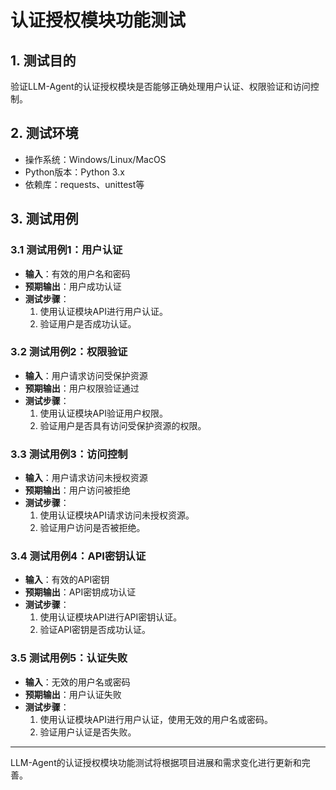 # 认证授权模块功能测试

## 1. 测试目的

验证LLM-Agent的认证授权模块是否能够正确处理用户认证、权限验证和访问控制。

## 2. 测试环境

- 操作系统：Windows/Linux/MacOS
- Python版本：Python 3.x
- 依赖库：requests、unittest等

## 3. 测试用例

### 3.1 测试用例1：用户认证

- **输入**：有效的用户名和密码
- **预期输出**：用户成功认证
- **测试步骤**：
  1. 使用认证模块API进行用户认证。
  2. 验证用户是否成功认证。

### 3.2 测试用例2：权限验证

- **输入**：用户请求访问受保护资源
- **预期输出**：用户权限验证通过
- **测试步骤**：
  1. 使用认证模块API验证用户权限。
  2. 验证用户是否具有访问受保护资源的权限。

### 3.3 测试用例3：访问控制

- **输入**：用户请求访问未授权资源
- **预期输出**：用户访问被拒绝
- **测试步骤**：
  1. 使用认证模块API请求访问未授权资源。
  2. 验证用户访问是否被拒绝。

### 3.4 测试用例4：API密钥认证

- **输入**：有效的API密钥
- **预期输出**：API密钥成功认证
- **测试步骤**：
  1. 使用认证模块API进行API密钥认证。
  2. 验证API密钥是否成功认证。

### 3.5 测试用例5：认证失败

- **输入**：无效的用户名或密码
- **预期输出**：用户认证失败
- **测试步骤**：
  1. 使用认证模块API进行用户认证，使用无效的用户名或密码。
  2. 验证用户认证是否失败。

---

LLM-Agent的认证授权模块功能测试将根据项目进展和需求变化进行更新和完善。